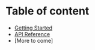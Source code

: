 # Table of content 
* [Getting Started](docs/getting-started.md)
* [API Reference](docs/api-reference.md)
* [More to come]
